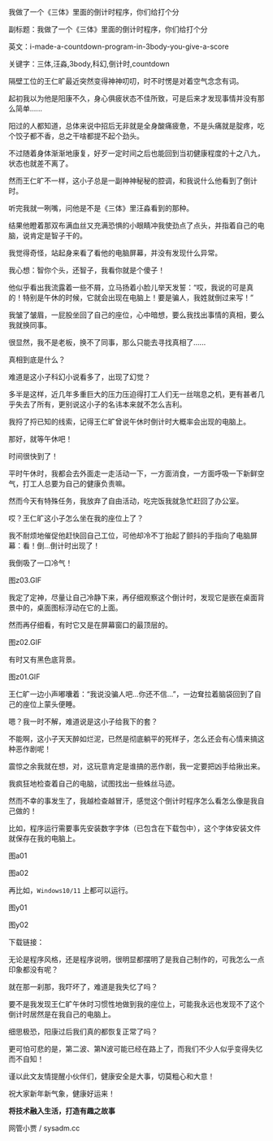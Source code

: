 我做了一个《三体》里面的倒计时程序，你们给打个分

副标题：我做了一个《三体》里面的倒计时程序，你们给打个分

英文：i-made-a-countdown-program-in-3body-you-give-a-score

关键字：三体,汪淼,3body,科幻,倒计时,countdown



隔壁工位的王仁旷最近突然变得神神叨叨，时不时愣是对着空气念念有词。

起初我以为他是阳康不久，身心俱疲状态不佳所致，可是后来才发现事情并没有那么简单......



阳过的人都知道，总体来说中招后无非就是全身酸痛疲惫，不是头痛就是腚疼，吃个饺子都不香，总之干啥都提不起个劲头。

不过随着身体渐渐地康复，好歹一定时间之后也能回到当初健康程度的十之八九，状态也就差不离了。

然而王仁旷不一样，这小子总是一副神神秘秘的腔调，和我说什么他看到了倒计时。

听完我就一咧嘴，问他是不是《三体》里汪淼看到的那种。

结果他瞪着那双布满血丝又充满恐惧的小眼睛冲我使劲点了点头，并指着自己的电脑，说肯定是智子干的。

我觉得奇怪，站起身来看了看他的电脑屏幕，并没有发现什么异常。

我心想：智你个头，还智子，我看你就是个傻子！



他似乎看出我流露着一些不屑，立马扬着小脸儿举天发誓：“哎，我说的可是真的！特别是午休的时候，它就会出现在电脑上！要是骗人，我姓就倒过来写！”

我皱了皱眉，一屁股坐回了自己的座位，心中暗想，要么我找出事情的真相，要么我就换同事。

很显然，我不是老板，换不了同事，那么只能去寻找真相了......



真相到底是什么？

难道是这小子科幻小说看多了，出现了幻觉？

多半是这样，近几年多重巨大的压力压迫得打工人们无一丝喘息之机，更有甚者几乎失去了所有，更别说这小子的名讳本来就不怎么吉利。

我捋了捋已知的线索，记得王仁旷曾说午休时倒计时大概率会出现的电脑上。

那好，就等午休吧！



时间很快到了！

平时午休时，我都会去外面走一走活动一下，一方面消食，一方面呼吸一下新鲜空气，打工人总要为自己的健康负责嘛。

然而今天有特殊任务，我放弃了自由活动，吃完饭我就急忙赶回了办公室。



哎？王仁旷这小子怎么坐在我的座位上了？

我不耐烦地催促他赶快回自己工位，可他却冷不丁抬起了颤抖的手指向了电脑屏幕：看！倒...倒计时出现了！

我倒吸了一口冷气！

图z03.GIF



我定了定神，尽量让自己冷静下来，再仔细观察这个倒计时，发现它是嵌在桌面背景中的，桌面图标浮动在它的上面。

然而再仔细看，有时它又是在屏幕窗口的最顶层的。

图z02.GIF



有时又有黑色底背景。

图z01.GIF



王仁旷一边小声嘟囔着：“我说没骗人吧...你还不信...”，一边耷拉着脑袋回到了自己的座位上蒙头便睡。

嗯？我一时不解，难道说是这小子给我下的套？

不能啊，这小子天天醉如烂泥，已然是彻底躺平的死样子，怎么还会有心情来搞这种恶作剧呢！

震惊之余我就在想，对，这玩意肯定是谁搞的恶作剧，我一定要把凶手给揪出来。

我疯狂地检查着自己的电脑，试图找出一些蛛丝马迹。



然而不幸的事发生了，我越检查越冒汗，感觉这个倒计时程序怎么看怎么像是我自己做的！

比如，程序运行需要事先安装数字字体（已包含在下载包中），这个字体安装文件就保存在我的电脑上。

图a01

图a02



再比如，`Windows10/11` 上都可以运行。

图y01

图y02



下载链接：





无论是程序风格，还是程序说明，很明显都摆明了是我自己制作的，可我怎么一点印象都没有呢？

就在那一刹那，我吓坏了，难道是我失忆了吗？

要不是我发现王仁旷午休时习惯性地做到我的座位上，可能我永远也发现不了这个倒计时居然是在我自己的电脑上。

细思极恐，阳康过后我们真的都恢复正常了吗？

更可怕可悲的是，第二波、第N波可能已经在路上了，而我们不少人似乎变得失忆而不自知！



谨以此文友情提醒小伙伴们，健康安全是大事，切莫粗心和大意！

祝大家新年新气象，健康好运来！



**将技术融入生活，打造有趣之故事**

网管小贾 / sysadm.cc